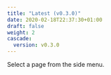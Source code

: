 ```yaml
---
title: "Latest (v0.3.0)"
date: 2020-02-18T22:37:30+01:00
draft: false
weight: 2
cascade:
  version: v0.3.0
---
```


Select a page from the side menu.
